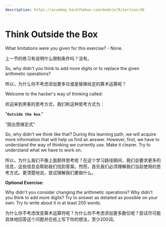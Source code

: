 ```yaml
---
description: https://academy.hackthebox.com/module/9/section/46
---
```


# Think Outside the Box

What limitations were you given for this exercise? - None.

上一节的练习有说明什么限制条件吗？没有。

So, why didn't you think to add more digits or to replace the given arithmetic operations?

所以，为什么你不考虑添加更多位或是替换给定的算术运算呢？

Welcome to the hacker's way of thinking called:

欢迎来到黑客的思考方式，我们称这种思考方式为：

"**`Outside the box`**."

“跳出思维定式“

So, why didn't we think like that? During this learning path, we will acquire more information that will help us find an answer. However, first, we have to understand the way of thinking we currently use. Make it clearer. Try to understand what we have to work on.

所以，为什么我们不像上面那样思考呢？在这个学习路径期间，我们会要求更多的信息，这些信息会帮助我们找到答案。然而，首先我们必须理解我们当前使用的思考方式。更清楚地说，尝试理解我们要做什么。

**Optional Exercise:**

Why didn't you consider changing the arithmetic operations? Why didn't you think to add more digits? Try to answer as detailed as possible on your own. Try to write about it in at least 200 words.

为什么你不考虑改变算术运算符呢？为什么你不考虑添加更多数位呢？尝试尽可能具体地回答这个问题并在纸上写下你的想法，至少200词。

